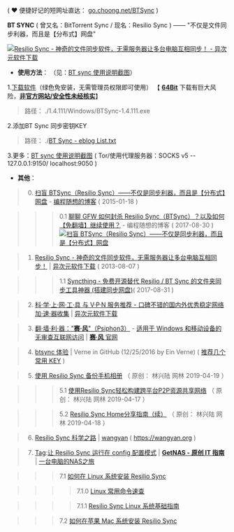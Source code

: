 ( ❤ 便捷好记的短网址直达： [go.choong.net/BTSync](https://github.com/taoste/Hello-World/raw/master/Technical%20File(PDF)/ProgramThink/BTSync/BTSync-v1.4.111.7z?raw=true) )

**BT SYNC** ( 曾又名：BitTorrent Sync  / 现名：Resilio Sync ) —— "不仅是文件同步利器，而且是【分布式】网盘"

<a href="https://www.iplaysoft.com/bittorrent-sync.html"><img src="https://img.iplaysoft.com/wp-content/uploads/2013/btsync/btsync.png?raw=true" title="Resilio Sync - 神奇的文件同步软件，无需服务器让多台电脑互相同步！ - 异次元软件下载"/></a>

- **使用方法**： （见：[BT sync 使用说明截图](https://github.com/taoste/Hello-World/tree/master/Technical%20File(PDF)/ProgramThink/BTSync/1.4.111/BT%20sync%20%E4%BD%BF%E7%94%A8%E8%AF%B4%E6%98%8E%E6%88%AA%E5%9B%BE)）

1.<a href="https://github.com/taoste/Hello-World/blob/master/Technical%20File(PDF)/ProgramThink/BTSync/1.4.111/Windows/BTSync-1.4.111.exe?raw=true" title="下载Windows软件 : BTSync-1.4.111.exe">下载软件</a>（绿色免安装，无需管理员权限即可使用） 【 [**64Bit**](https://www.filehorse.com/download-resilio-sync-64/20030/) 下载有巨大风险，[**非官方网站/安全性未经核实**](https://www.virustotal.com/gui/file/955a6c4a74f9f259cf78558357887a52aa80d95b6bf32c86aa492e8cce092b49/detection)】

> 路径： ./1.4.111/Windows/BTSync-1.4.111.exe
  
2.添加BT Sync 同步密钥KEY

> 路径： ./<a href="https://github.com/taoste/Hello-World/blob/master/Technical%20File(PDF)/ProgramThink/BTSync/BT%20Sync%20-%20eblog%20List.txt">BT Sync - eblog List.txt</a>

3.更多：[BT sync 使用说明截图](https://github.com/taoste/Hello-World/tree/master/Technical%20File(PDF)/ProgramThink/BTSync/1.4.111/BT%20sync%20%E4%BD%BF%E7%94%A8%E8%AF%B4%E6%98%8E%E6%88%AA%E5%9B%BE)  ( Tor/使用代理服务器：SOCKS v5 -- 127.0.0.1:9150/ localhost:9050 )
 
- **其他**：

> 0. [扫盲 BTSync（Resilio Sync）——不仅是同步利器，而且是【分布式】网盘](https://program-think.blogspot.com/2015/01/BitTorrent-Sync.html) - [编程随想的博客](https://program-think.blogspot.com/) ( 2015-01-18 )

>>> 0.1 [聊聊 GFW 如何封杀 Resilio Sync（BTSync）？以及如何【免翻墙】继续使用？](https://program-think-mirrors.github.io/blog/html/2017/08/GFW-Resilio-Sync.html) - 编程随想的博客 ( 2017-08-30 )
<a href="https://github.com/taoste/taoste.github.io/issues/1"><img src="https://camo.githubusercontent.com/a5156cb9ae416168b3e55a7a968ecd4ffdeb902c/68747470733a2f2f6c68362e676f6f676c6575736572636f6e74656e742e636f6d2f61374e34746a444346316a306e785a784e4e747268664846585a47617177695476534579626f473454314b61754b31535442796d6d6e584f7a5f5a6f6e61725f7141586c667674356865576a39327775443052574f525769576b374f564d53345362696465785a795844434b33764d5f796f75535257453664366370" title="扫盲 BTSync（Resilio Sync）——不仅是同步利器，而且是【分布式】网盘"/></a>

> 1. [Resilio Sync - 神奇的文件同步软件，无需服务器让多台电脑互相同步！](https://www.iplaysoft.com/bittorrent-sync.html) | [异次元软件下载](https://www.iplaysoft.com/) ( 2013-08-07 )

>>> 1.1 [Syncthing - 免费开源替代 Resilio / BT Sync 的文件夹同步工具神器 (搭建同步网盘)](https://www.iplaysoft.com/syncthing.html)( 2017-08-31 )

> 2. [科·学·上·网·工·具 与 V·P·N 服务推荐 - 口碑不错的国内外优秀稳定网络加·速·器收集](https://www.iplaysoft.com/fq.html)  | [异次元软件下载](https://www.iplaysoft.com/) 

> 3. [翻·墙·利·器："**赛·风**"（Psiphon3）](https://github.com/taoste/Hello-World/tree/master/GFW/%E8%B5%9B%E9%A3%8E-psiphon3) - [适用于 Windows 和移动设备的无审查互联网访问](https://taoste.github.io/Hello-World/GFW/赛风-psiphon3/psiphon3（Web-download）.pdf) |  [**赛·风** 官网](https://www.psiphon3.com/zh/index.html)

> 4. [btsync 体验](https://einverne.github.io/post/2016/04/btsync-review.html) | Verne in GitHub (12/25/2016 by Ein Verne) ( <a href="https://github.com/taoste/Hello-World/blob/master/Technical%20File(PDF)/ProgramThink/BTSync/%E7%A5%9Ekey/ReadMe.md">推荐几个常用 KEY</a> )

> 5. [使用 Resilio Sync 备份手机相册](https://mp.weixin.qq.com/s/tTA28OdnQjL-504a-vS1wg) （ 原创： 林兴陆 网林 2019-04-19 ）

>>>  5.1 [使用Resilio Sync轻松构建跨平台P2P资源共享网络](https://mp.weixin.qq.com/s/2ltxUwnJyp5fEhg6GF_HCA) （ 原创： 林兴陆 网林 2019-04-17 ）

>>>  5.2 [Resilio Sync Home分享指南（续）](https://mp.weixin.qq.com/s/1c1YZPaOBoGOD6yYp5k-jg) （ 原创： 林兴陆 网林 2019-04-18 ）  

> 6. [Resilio Sync 科学之路](https://gist.github.com/wangyan/da00e8a97279e94ecf81081c08ca9b6c) | [wangyan](https://gist.github.com/wangyan) ( https://wangyan.org )

> 7. [Tag](https://www.getnas.com/tag/btsync/):[让 Resilio Sync 运行在 config 配置模式](https://www.getnas.com/resilio-sync-config-mode/) | [**GetNAS - 原创 IT 指南**](https://www.getnas.com/) | [一台电脑的NAS之旅](https://space.bilibili.com/454610060/channel/detail?cid=97025)

>>>  7.1 [如何在 Linux 系统安装 Resilio Sync](https://www.getnas.com/resilio-sync-install-on-linux/)

>>>>  7.1.0 [Linux 常用命令速查](https://www.getnas.com/linux-quick-cmd/)

>>>>  7.1.1 [Resilio Sync Linux 系统基础指南](https://www.getnas.com/resilio-sync-linux-guide/)

>>>  7.2 [如何在苹果 Mac 系统安装 Resilio Sync](https://www.getnas.com/resilio-sync-on-macos/)
